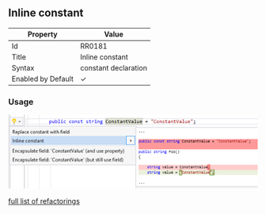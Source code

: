 ## Inline constant

| Property           | Value                |
| ------------------ | -------------------- |
| Id                 | RR0181               |
| Title              | Inline constant      |
| Syntax             | constant declaration |
| Enabled by Default | &#x2713;             |

### Usage

![Inline constant](../../images/refactorings/InlineConstant.png)

[full list of refactorings](Refactorings.md)